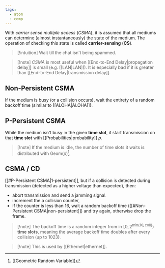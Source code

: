 ```yaml
---
tags:
  - atom
  - comp
---
```

With *carrier sense multiple access* (*CSMA*), it is assumed that all mediums can determine (almost instantaneously) the state of the medium. The operation of checking this state is called **carrier-sensing** (**CS**).

> [!intuition] Wait till the chat isn't being spammed.

> [!note] *CSMA* is most useful when [[End-to-End Delay|propagation delay]] is small (e.g. [[LAN|LAN]]). It is especially bad if it is greater than [[End-to-End Delay|transmission delay]].

## Non-Persistent CSMA
If the medium is busy (or a collision occurs), wait the entirety of a random backoff time (similar to [[ALOHA|ALOHA]]).

## P-Persistent CSMA
While the medium isn't busy in the given **time slot**, it start transmission on that **time slot** with [[Probabilities|probability]] $p$.

> [!note] If the medium is idle, the number of time slots it waits is distributed with $\text{Geom}(p)$[^1].

## CSMA / CD
[[#P-Persistent CSMA|1-persistent]], but if a collision is detected during transmission (detected as a higher voltage than expected), then:
- abort transmission and send a jamming signal.
- increment the a collision counter,
- if the counter is less than 16, wait a random backoff time ([[#Non-Persistent CSMA|non-persistent]]) and try again, otherwise drop the frame.

> [!note] The backoff time is a random integer from in $\left[ 0,2^{\text{min}\{ 10,\text{coll} \}} \right)$ **time slots**, meaning the average backoff time doubles after every collision (up to 1023).

> [!note] This is used by [[Ethernet|ethernet]].

[^1]: [[Geometric Random Variable]]
